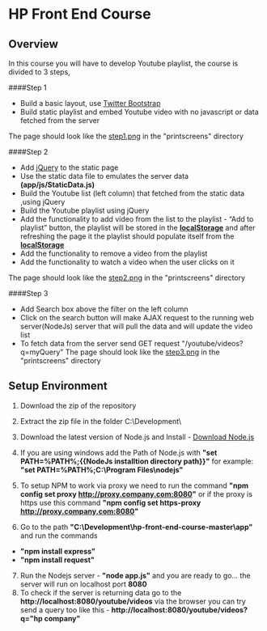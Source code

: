 HP Front End Course
====================

Overview
--------
In this course you will have to develop Youtube playlist, the course is divided to 3 steps,

####Step 1 
- Build a basic layout, use [Twitter Bootstrap](http://twitter.github.io/bootstrap/)
- Build static playlist and embed Youtube video with no javascript or data fetched from the server

 The page should look like the [step1.png](https://github.com/justame/hp-front-end-course/blob/master/printscreens/step1.png) in the "printscreens" directory

####Step 2
- Add [jQuery](http://jquery.com/) to the static page 
- Use the static data file to emulates the server data **(app/js/StaticData.js)**
- Build the Youtube list (left column) that fetched from the static data ,using jQuery
- Build the Youtube playlist using jQuery
- Add the functionality to add video from the list to the playlist -  “Add to playlist” button, the playlist will be stored in the [**localStorage**](http://www.w3schools.com/html/html5_webstorage.asp) and after refreshing the page it the playlist should populate itself from the [**localStorage**](http://www.w3schools.com/html/html5_webstorage.asp) 
- Add the functionality to remove a video from the playlist
- Add the functionality to watch a video when the user clicks on it

The page should look like the [step2.png](https://github.com/justame/hp-front-end-course/blob/master/printscreens/step2.png) in the "printscreens" directory

####Step 3
- Add Search box above the filter on the left column
- Click on the search button will make AJAX request to the running web server(NodeJs) server that will pull the data and will update the video list
- To fetch data from the server send GET request "/youtube/videos?q=myQuery" 
The page should look like the [step3.png](https://github.com/justame/hp-front-end-course/blob/master/printscreens/step3.png) in the "printscreens" directory


Setup Environment
-----------------

1. Download the zip of the repository

2. Extract the zip file in the folder C:\Development\

3. Download the latest version of Node.js and Install - [Download Node.js](http://nodejs.org/download/)

4. If you are using windows add the Path of Node.js with **"set PATH=%PATH%;{{NodeJs installtion directory path}}"** for example: **"set PATH=%PATH%;C:\Program Files\nodejs"**

5. To setup NPM to work via proxy we need to run the command **"npm config set proxy http://proxy.company.com:8080"** or if the proxy is https use this command **"npm config set https-proxy http://proxy.company.com:8080"** 

6. Go to the path **"C:\Development\hp-front-end-course-master\app"** and run the commands
 - **"npm install express"**
 - **"npm install request"**
7. Run the Nodejs server - **"node app.js"** and you are ready to go... the server will run on localhost port **8080**
8. To check if the server is returning data go to the **http://localhost:8080/youtube/videos** via the browser you can try send a query too like this - **http://localhost:8080/youtube/videos?q="hp company"**


